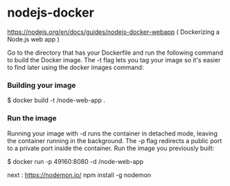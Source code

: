 # nodejs-docker
 https://nodejs.org/en/docs/guides/nodejs-docker-webapp  ( Dockerizing a Node.js web app )

Go to the directory that has your Dockerfile and run the following command to build the Docker image.
The -t flag lets you tag your image so it's easier to find later using the docker images command:

### Building your image
$ docker build -t <your username>/node-web-app .

### Run the image
Running your image with -d runs the container in detached mode, leaving the container running in the background. The -p flag redirects a public port to a private port inside the container. Run the image you previously built:

$ docker run -p 49160:8080 -d <your username>/node-web-app

next :  https://nodemon.io/
npm install -g nodemon
